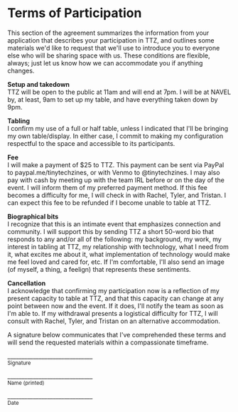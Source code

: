 # Terms of Participation
This section of the agreement summarizes the information from your application that describes your participation in TTZ, and outlines some materials we'd like to request that we'll use to introduce you to everyone else who will be sharing space with us. These conditions are flexible, always; just let us know how we can accommodate you if anything changes.

**Setup and takedown**  
TTZ will be open to the public at 11am and will end at 7pm. I will be at NAVEL by, at least, 9am to set up my table, and have everything taken down by 9pm.

**Tabling**  
I confirm my use of a full or half table, unless I indicated that I'll be bringing my own table/display. In either case, I commit to making my configuration respectful to the space and accessible to its participants.

**Fee**  
I will make a payment of $25 to TTZ. This payment can be sent via PayPal to paypal.me/tinytechzines, or with Venmo to @tinytechzines. I may also pay with cash by meeting up with the team IRL before or on the day of the event. I will inform them of my preferred payment method. If this fee becomes a difficulty for me, I will check in with Rachel, Tyler, and Tristan. I can expect this fee to be refunded if I become unable to table at TTZ.

**Biographical bits**  
I recognize that this is an intimate event that emphasizes connection and community. I will support this by sending TTZ a short 50-word bio that responds to any and/or all of the following: my background, my work, my interest in tabling at TTZ, my relationship with technology, what I need from it, what excites me about it, what implementation of technology would make me feel loved and cared for, etc. If I'm comfortable, I'll also send an image (of myself, a thing, a feelign) that represents these sentiments.

**Cancellation**  
I acknowledge that confirming my participation now is a reflection of my present capacity to table at TTZ, and that this capacity can change at any point between now and the event. If it does, I'll notify the team as soon as I'm able to. If my withdrawal presents a logistical difficulty for TTZ, I will consult with Rachel, Tyler, and Tristan on an alternative accommodation.

A signature below communicates that I've comprehended these terms and will send the requested materials within a compassionate timeframe.

\______________________________  
<sup>Signature</sup>

\______________________________  
<sup>Name (printed)</sup>

\______________________________  
<sup>Date</sup>
